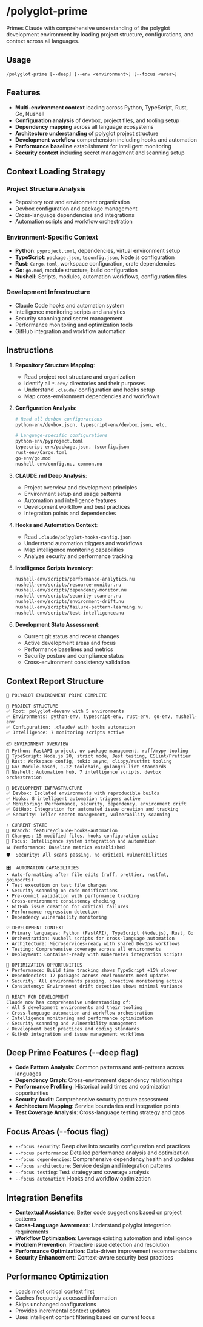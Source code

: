 # /polyglot-prime

Primes Claude with comprehensive understanding of the polyglot development environment by loading project structure, configurations, and context across all languages.

## Usage
```
/polyglot-prime [--deep] [--env <environment>] [--focus <area>]
```

## Features
- **Multi-environment context** loading across Python, TypeScript, Rust, Go, Nushell
- **Configuration analysis** of devbox, project files, and tooling setup
- **Dependency mapping** across all language ecosystems
- **Architecture understanding** of polyglot project structure
- **Development workflow** comprehension including hooks and automation
- **Performance baseline** establishment for intelligent monitoring
- **Security context** including secret management and scanning setup

## Context Loading Strategy

### Project Structure Analysis
- Repository root and environment organization
- Devbox configuration and package management
- Cross-language dependencies and integrations
- Automation scripts and workflow orchestration

### Environment-Specific Context
- **Python**: `pyproject.toml`, dependencies, virtual environment setup
- **TypeScript**: `package.json`, `tsconfig.json`, Node.js configuration  
- **Rust**: `Cargo.toml`, workspace configuration, crate dependencies
- **Go**: `go.mod`, module structure, build configuration
- **Nushell**: Scripts, modules, automation workflows, configuration files

### Development Infrastructure
- Claude Code hooks and automation system
- Intelligence monitoring scripts and analytics
- Security scanning and secret management
- Performance monitoring and optimization tools
- GitHub integration and workflow automation

## Instructions
1. **Repository Structure Mapping**:
   - Read project root structure and organization
   - Identify all `*-env/` directories and their purposes
   - Understand `.claude/` configuration and hooks setup
   - Map cross-environment dependencies and workflows

2. **Configuration Analysis**:
   ```bash
   # Read all devbox configurations
   python-env/devbox.json, typescript-env/devbox.json, etc.
   
   # Language-specific configurations
   python-env/pyproject.toml
   typescript-env/package.json, tsconfig.json
   rust-env/Cargo.toml
   go-env/go.mod
   nushell-env/config.nu, common.nu
   ```

3. **CLAUDE.md Deep Analysis**:
   - Project overview and development principles
   - Environment setup and usage patterns
   - Automation and intelligence features
   - Development workflow and best practices
   - Integration points and dependencies

4. **Hooks and Automation Context**:
   - Read `.claude/polyglot-hooks-config.json`
   - Understand automation triggers and workflows
   - Map intelligence monitoring capabilities
   - Analyze security and performance tracking

5. **Intelligence Scripts Inventory**:
   ```bash
   nushell-env/scripts/performance-analytics.nu
   nushell-env/scripts/resource-monitor.nu  
   nushell-env/scripts/dependency-monitor.nu
   nushell-env/scripts/security-scanner.nu
   nushell-env/scripts/environment-drift.nu
   nushell-env/scripts/failure-pattern-learning.nu
   nushell-env/scripts/test-intelligence.nu
   ```

6. **Development State Assessment**:
   - Current git status and recent changes
   - Active development areas and focus
   - Performance baselines and metrics
   - Security posture and compliance status
   - Cross-environment consistency validation

## Context Report Structure
```
🧠 POLYGLOT ENVIRONMENT PRIME COMPLETE

📁 PROJECT STRUCTURE
✅ Root: polyglot-devenv with 5 environments
✅ Environments: python-env, typescript-env, rust-env, go-env, nushell-env
✅ Configuration: .claude/ with hooks automation
✅ Intelligence: 7 monitoring scripts active

📦 ENVIRONMENT OVERVIEW
🐍 Python: FastAPI project, uv package management, ruff/mypy tooling
📘 TypeScript: Node.js 20, strict mode, Jest testing, ESLint/Prettier
🦀 Rust: Workspace config, tokio async, clippy/rustfmt tooling  
🐹 Go: Module-based, 1.22 toolchain, golangci-lint standards
🐚 Nushell: Automation hub, 7 intelligence scripts, devbox orchestration

🔧 DEVELOPMENT INFRASTRUCTURE
✅ Devbox: Isolated environments with reproducible builds
✅ Hooks: 8 intelligent automation triggers active
✅ Monitoring: Performance, security, dependency, environment drift
✅ GitHub: Integration for automated issue creation and tracking
✅ Security: Teller secret management, vulnerability scanning

⚡ CURRENT STATE
🔄 Branch: feature/claude-hooks-automation
📝 Changes: 15 modified files, hooks configuration active
🎯 Focus: Intelligence system integration and automation
📊 Performance: Baseline metrics established
🛡️  Security: All scans passing, no critical vulnerabilities

🎛️  AUTOMATION CAPABILITIES
• Auto-formatting after file edits (ruff, prettier, rustfmt, goimports)
• Test execution on test file changes
• Security scanning on code modifications  
• Pre-commit validation with performance tracking
• Cross-environment consistency checking
• GitHub issue creation for critical failures
• Performance regression detection
• Dependency vulnerability monitoring

💡 DEVELOPMENT CONTEXT
• Primary languages: Python (FastAPI), TypeScript (Node.js), Rust, Go
• Orchestration: Nushell scripts for cross-language automation
• Architecture: Microservices-ready with shared DevOps workflows
• Testing: Comprehensive coverage across all environments
• Deployment: Container-ready with Kubernetes integration scripts

🎯 OPTIMIZATION OPPORTUNITIES
• Performance: Build time tracking shows TypeScript +15% slower
• Dependencies: 12 packages across environments need updates  
• Security: All environments passing, proactive monitoring active
• Consistency: Environment drift detection shows minimal variance

🚀 READY FOR DEVELOPMENT
Claude now has comprehensive understanding of:
✓ All 5 development environments and their tooling
✓ Cross-language automation and workflow orchestration  
✓ Intelligence monitoring and performance optimization
✓ Security scanning and vulnerability management
✓ Development best practices and coding standards
✓ GitHub integration and issue management workflows
```

## Deep Prime Features (--deep flag)
- **Code Pattern Analysis**: Common patterns and anti-patterns across languages
- **Dependency Graph**: Cross-environment dependency relationships
- **Performance Profiling**: Historical build times and optimization opportunities
- **Security Audit**: Comprehensive security posture assessment
- **Architecture Mapping**: Service boundaries and integration points
- **Test Coverage Analysis**: Cross-language testing strategy and gaps

## Focus Areas (--focus flag)
- `--focus security`: Deep dive into security configuration and practices
- `--focus performance`: Detailed performance analysis and optimization
- `--focus dependencies`: Comprehensive dependency health and updates
- `--focus architecture`: Service design and integration patterns
- `--focus testing`: Test strategy and coverage analysis
- `--focus automation`: Hooks and workflow optimization

## Integration Benefits
- **Contextual Assistance**: Better code suggestions based on project patterns
- **Cross-Language Awareness**: Understand polyglot integration requirements
- **Workflow Optimization**: Leverage existing automation and intelligence
- **Problem Prevention**: Proactive issue detection and resolution
- **Performance Optimization**: Data-driven improvement recommendations
- **Security Enhancement**: Context-aware security best practices

## Performance Optimization
- Loads most critical context first
- Caches frequently accessed information
- Skips unchanged configurations
- Provides incremental context updates
- Uses intelligent content filtering based on current focus
